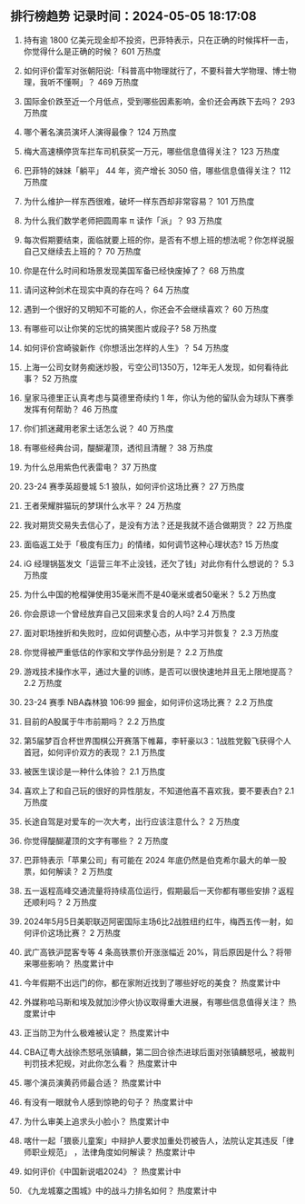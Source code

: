 
## 排行榜趋势 记录时间：2024-05-05 18:17:08
  
  1. 持有逾 1800 亿美元现金却不投资，巴菲特表示，只在正确的时候挥杆一击，你觉得什么是正确的时候？ 601 万热度
    
  2. 如何评价雷军对张朝阳说:「科普高中物理就行了，不要科普大学物理、博士物理，我听不懂啊」？ 469 万热度
    
  3. 国际金价跌至近一个月低点，受到哪些因素影响，金价还会再跌下去吗？ 293 万热度
    
  4. 哪个著名演员演坏人演得最像？ 124 万热度
    
  5. 梅大高速横停货车拦车司机获奖一万元，哪些信息值得关注？ 123 万热度
    
  6. 巴菲特的妹妹「躺平」 44 年，资产增长 3050 倍，哪些信息值得关注？ 112 万热度
    
  7. 为什么维护一样东西很难，破坏一样东西却非常容易？ 101 万热度
    
  8. 为什么我们数学老师把圆周率 π 读作「派」？ 93 万热度
    
  9. 每次假期要结束，面临就要上班的你，是否有不想上班的想法呢？你怎样说服自己又继续去上班的？ 70 万热度
    
  10. 你是在什么时间和场景发现美国军备已经快废掉了？ 68 万热度
    
  11. 请问这种剑术在现实中真的存在吗？ 64 万热度
    
  12. 遇到一个很好的又明知不可能的人，你还会不会继续喜欢？ 60 万热度
    
  13. 有哪些可以让你笑的忘忧的搞笑图片或段子? 58 万热度
    
  14. 如何评价宫崎骏新作《你想活出怎样的人生》？ 54 万热度
    
  15. 上海一公司女财务痴迷炒股，亏空公司1350万，12年无人发现，如何看待此事？ 52 万热度
    
  16. 皇家马德里正认真考虑与莫德里奇续约 1 年，你认为他的留队会为球队下赛季发挥有何帮助？ 46 万热度
    
  17. 你们抓迷藏用老家土话怎么说？ 40 万热度
    
  18. 有哪些经典台词，醍醐灌顶，透彻且清醒？ 38 万热度
    
  19. 为什么总用紫色代表雷电？ 37 万热度
    
  20. 23-24 赛季英超曼城 5:1 狼队，如何评价这场比赛？ 27 万热度
    
  21. 王者荣耀胖猫玩的梦琪什么水平？ 24 万热度
    
  22. 我对期货交易失去信心了，是没有方法？还是我就不适合做期货？ 22 万热度
    
  23. 面临返工处于「极度有压力」的情绪，如何调节这种心理状态? 15 万热度
    
  24. iG 经理锅盔发文「运营三年不止没钱，还欠了钱」对此你有什么想说的？ 5.3 万热度
    
  25. 为什么中国的枪榴弹使用35毫米而不是40毫米或者50毫米？ 5.2 万热度
    
  26. 你会原谅一个曾经放弃自己又回来求复合的人吗? 2.4 万热度
    
  27. 面对职场挫折和失败时，应如何调整心态，从中学习并恢复？ 2.3 万热度
    
  28. 你觉得被严重低估的作家和文学作品分别是？ 2.2 万热度
    
  29. 游戏技术操作水平，通过大量的训练，是否可以很快速地并且无上限地提高？ 2.2 万热度
    
  30. 23-24 赛季 NBA森林狼 106:99 掘金，如何评价这场比赛？ 2.2 万热度
    
  31. 目前的A股属于牛市前期吗？ 2.2 万热度
    
  32. 第5届梦百合杯世界围棋公开赛落下帷幕，李轩豪以3：1战胜党毅飞获得个人首冠，如何评价双方的表现？ 2.1 万热度
    
  33. 被医生误诊是一种什么体验？ 2.1 万热度
    
  34. 喜欢上了和自己玩的很好的异性朋友，不知道他喜不喜欢我，要不要表白? 2.1 万热度
    
  35. 长途自驾是对爱车的一次大考，出行应该注意什么？ 2 万热度
    
  36. 你觉得醍醐灌顶的文字有哪些？ 2 万热度
    
  37. 巴菲特表示「苹果公司」有可能在 2024 年底仍然是伯克希尔最大的单一股票，如何解读？ 2 万热度
    
  38. 五一返程高峰交通流量将持续高位运行，假期最后一天你都有哪些安排？返程还顺利吗？ 2 万热度
    
  39. 2024年5月5日美职联迈阿密国际主场6比2战胜纽约红牛，梅西五传一射，如何评价这场比赛？ 2 万热度
    
  40. 武广高铁沪昆客专等 4 条高铁票价开涨涨幅近 20%，背后原因是什么？将带来哪些影响？ 热度累计中
    
  41. 今年假期不出远门的你，都在家附近找到了哪些好吃的美食？ 热度累计中
    
  42. 外媒称哈马斯和埃及就加沙停火协议取得重大进展，有哪些信息值得关注？ 热度累计中
    
  43. 正当防卫为什么极难被认定？ 热度累计中
    
  44. CBA辽粤大战徐杰怒吼张镇麟，第二回合徐杰进球后面对张镇麟怒吼，被裁判判罚技术犯规，对此你怎么看？ 热度累计中
    
  45. 哪个演员演黄药师最合适？ 热度累计中
    
  46. 有没有一眼就令人感到惊艳的句子？ 热度累计中
    
  47. 为什么审美上追求头小脸小？ 热度累计中
    
  48. 喀什一起「猥亵儿童案」中辩护人要求加重处罚被告人，法院认定其违反「律师职业规范」 ，法律角度如何解读？ 热度累计中
    
  49. 如何评价《中国新说唱2024》？ 热度累计中
    
  50. 《九龙城寨之围城》中的战斗力排名如何？ 热度累计中
    